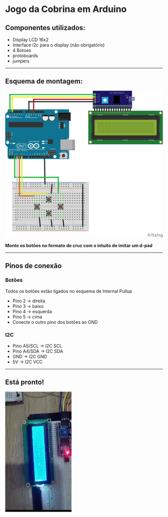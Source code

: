 # Jogo da Cobrina em Arduino

## Componentes utilizados:

* Display LCD 16x2
* Interface i2c para o display (não obrigatório)
* 4 Botoes
* protoboards
* jumpers

***
## Esquema de montagem:

![Imagem da montagem](montagem.png)

**Monte os botões no formato de cruz com o intuito de imitar um d-pad**

***
## Pinos de conexão

### **Botões**

Todos os botões estão ligados no esquema de Internal Pullup
* Pino 2 -> direita
* Pino 3 -> baixo
* Pino 4 -> esquerda
* Pino 5 -> cima
* Conecte o outro pino dos botões ao GND

### **I2C**
* Pino A5/SCL -> I2C SCL
* Pino A4/SDA -> I2C SDA
* GND -> I2C GND
* 5V -> I2C VCC

***
## Está pronto!

![Alt text](gifCobrinha.gif)